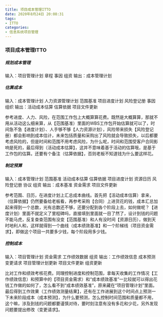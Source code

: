```yaml
---
title: 项目成本管理ITTO
date: 2020年8月24日 20:08:31
tags:
- ITTO
categories:
- 信息系统项目管理
---
```


### 项目成本管理ITTO

##### 规划成本管理

输入：项目管理计划 章程 事因 组资
输出：成本管理计划 

##### 估算成本

输入：成本管理计划 人力资源管理计划 范围基准 项目进度计划 风险登记册 事因 组织 
输出：活动成本估算 估算依据 项目文件更新

参考进度、人力、风险，在范围工作包上大概算算花费。既然是大概算算，那就不用从活动这么细来算，从【范围基准）里面的WBS工作包开始估算就可以了，时间急不急【进度计划）、人手够不够【人力资源计划），风险带来损失【风险登记册）都会影响到成本估计，未来包括质量和采购出了风险就会导致损失，以后都要考虑风险的，但是时间和范围不用考虑风险，为什么呢，时间和范围受客户合同影响是死的，最后得到（活动成本估算】，这并不意味着基于活动的估算哦，是基于工作包的估算。还要有个备注（估算依据】，否则老板不知道钱为什么要这样花。

##### 制定预算

输入：成本管理计划 范围基准  活动成本估算 估算依据 项目进度计划 资源日历 风险登记册 协议 组资
输出：成本基准 资金需求 项目文件更新

参考范围、日历，在进度计划上汇总成本曲线。首先把【活动成本估算）拿来，（估算依据】仍然要备给老板看，再参考采购【合同）上进货花的钱，成本汇总加起来得到一个总数，光有总数还不够，还要分配到各个阶段上去，如何做呢？【进度计划）里面不就定义了里程碑吗，直接填到里面就一目了然了，设计到钱的问题不能马虎，反复查查范围有没变【范围基准）和人有没时间【资源日历），做到天时地利人和，这样就得到一个曲线（成本绩效基准】和一个阶梯线（项目资金需求】，即做这个项目一共要多少钱，每个阶段用多少钱。

##### 控制成本

输入：项目管理计划 资金需求 工作绩效数据 组资
输出：工作绩效信息 成本预测 变更请求 项目管理计划更新 项目文件更新 组资更新

比对工作和绩效考核花费。同理控制进度和控制范围，拿每天收集的工作情况【工作绩效信息）和预算中的【项目资金需求）和“成本绩效基准”一比较就可以得出花钱工作做的如何了，怎么看不到“成本绩效基准”，原来藏在“项目管理计划”里面。最后得到工作效果（工作绩效测量结果】，还有在工作进展到这个时间点上预测一下未来阶段成本（成本预测】，为什么要预测，怎么控制时间范围和质量都不用，这个嘛，涉及到钱的问题都要谨慎对待，要时刻注意有没有多花和少花，另外发现问题要提出修改（变更请求】。











